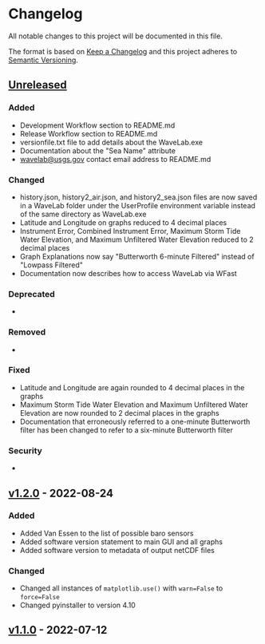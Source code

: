# Changelog

All notable changes to this project will be documented in this file.

The format is based on [Keep a Changelog](http://keepachangelog.com/en/1.0.0/)
and this project adheres to [Semantic Versioning](http://semver.org/spec/v2.0.0.html).

## [Unreleased](https://code.usgs.gov/wavelab/wavelab/-/tree/dev)

### Added 

- Development Workflow section to README.md
- Release Workflow section to README.md
- versionfile.txt file to add details about the WaveLab.exe
- Documentation about the "Sea Name" attribute
- wavelab@usgs.gov contact email address to README.md

### Changed  

- history.json, history2_air.json, and history2_sea.json files are now saved in a WaveLab folder under the UserProfile environment variable instead of the same directory as WaveLab.exe
- Latitude and Longitude on graphs reduced to 4 decimal places
- Instrument Error, Combined Instrument Error, Maximum Storm Tide Water Elevation, and Maximum Unfiltered Water Elevation reduced to 2 decimal places
- Graph Explanations now say "Butterworth 6-minute Filtered" instead of "Lowpass Filtered"
- Documentation now describes how to access WaveLab via WFast

### Deprecated 

-

### Removed 

- 

### Fixed  

- Latitude and Longitude are again rounded to 4 decimal places in the graphs
- Maximum Storm Tide Water Elevation and Maximum Unfiltered Water Elevation are now rounded to 2 decimal places in the graphs
- Documentation that erroneously referred to a one-minute Butterworth filter has been changed to refer to a six-minute Butterworth filter

### Security  

- 

## [v1.2.0](https://code.usgs.gov/wavelab/wavelab/-/tags/v1.2.0) - 2022-08-24

### Added 

- Added Van Essen to the list of possible baro sensors
- Added software version statement to main GUI and all graphs
- Added software version to metadata of output netCDF files

### Changed  

- Changed all instances of `matplotlib.use()` with `warn=False` to `force=False`
- Changed pyinstaller to version 4.10
  

## [v1.1.0](https://code.usgs.gov/wavelab/wavelab/-/tags/v1.1.0) - 2022-07-12
